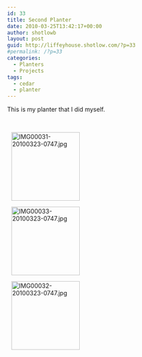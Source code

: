 ```yaml
---
id: 33
title: Second Planter
date: 2010-03-25T13:42:17+00:00
author: shotlowb
layout: post
guid: http://liffeyhouse.shotlow.com/?p=33
#permalink: /?p=33
categories:
  - Planters
  - Projects
tags:
  - cedar
  - planter
---
```

This is my planter that I did myself.

&nbsp;

<div class="pie-gallery alignGalleryLeft">
  <div class="pie-item" style="margin: 10px 10px 10px 10px;">
    <p class="pie-img-wrapper">
      <a rel="lightbox[2011-3-1-17-40-57]" href="http://lh4.ggpht.com/_UnHIABd3xdI/TZndL-_3WnI/AAAAAAAAAOE/l9EPx107-3Q/IMG00031-20100323-0747.jpg?imgmax=640"><img class="pie-img" src="http://lh4.ggpht.com/_UnHIABd3xdI/TZndL-_3WnI/AAAAAAAAAOE/l9EPx107-3Q/s160-c/IMG00031-20100323-0747.jpg" alt="IMG00031-20100323-0747.jpg" width="160" height="160" /></a>
    </p>
  </div>

  <div class="pie-item" style="margin: 10px 10px 10px 10px;">
    <p class="pie-img-wrapper">
      <a rel="lightbox[2011-3-1-17-40-57]" href="http://lh4.ggpht.com/_UnHIABd3xdI/TZndLva4M9I/AAAAAAAAAOA/dmvzJ3NAVL4/IMG00033-20100323-0747.jpg?imgmax=640"><img class="pie-img" src="http://lh4.ggpht.com/_UnHIABd3xdI/TZndLva4M9I/AAAAAAAAAOA/dmvzJ3NAVL4/s160-c/IMG00033-20100323-0747.jpg" alt="IMG00033-20100323-0747.jpg" width="160" height="160" /></a>
    </p>
  </div>

  <div class="pie-item" style="margin: 10px 10px 10px 10px;">
    <p class="pie-img-wrapper">
      <a rel="lightbox[2011-3-1-17-40-57]" href="http://lh6.ggpht.com/_UnHIABd3xdI/TZndL-qdaoI/AAAAAAAAAOI/2_xl7YQNxbc/IMG00032-20100323-0747.jpg?imgmax=640"><img class="pie-img" src="http://lh6.ggpht.com/_UnHIABd3xdI/TZndL-qdaoI/AAAAAAAAAOI/2_xl7YQNxbc/s160-c/IMG00032-20100323-0747.jpg" alt="IMG00032-20100323-0747.jpg" width="160" height="160" /></a>
    </p>
  </div>
</div>

&nbsp;
